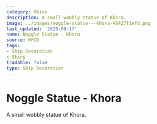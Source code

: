 ```yaml
---
category: Skins
description: A small wobbly statue of Khora.
image: ../images/noggle-statue---khora-48427f1efd.png
last_updated: '2025-09-17'
name: Noggle Statue - Khora
source: WFCD
tags:
- Ship Decoration
- Skins
tradable: false
type: Ship Decoration
---
```


# Noggle Statue - Khora

A small wobbly statue of Khora.

